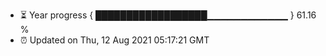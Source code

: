 - ⏳ Year progress { ██████████████████▁▁▁▁▁▁▁▁▁▁▁▁ } 61.16 %
- ⏰ Updated on Thu, 12 Aug 2021 05:17:21 GMT


